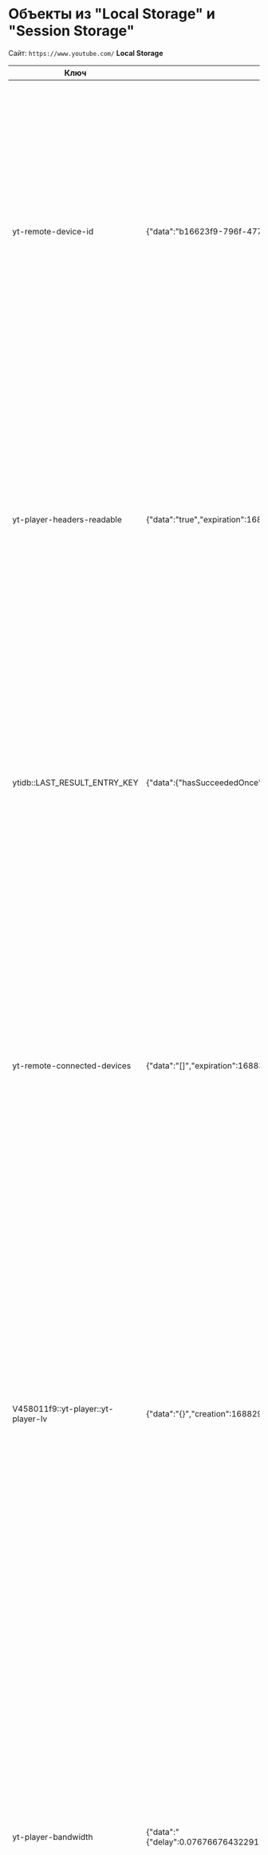 # Объекты из "Local Storage" и "Session Storage"
Сайт: `https://www.youtube.com/`
**Local Storage**

Ключ | Значение | Краткое описание
-- | -- | --
yt-remote-device-id | {"data":"b16623f9-796f-4775-ac67-daaead3bb7b6","expiration":1713591790448,"creation":1682055790448} | Идентификатор устройства, который используется на платформе YouTube для идентификации конкретного устройства или браузера, на котором запущено приложение YouTube или просматривается контент. Он может быть использован для различных целей, включая управление функциями устройства в приложении YouTube, синхронизацию с другими устройствами и подбор рекомендаций контента на основе предпочтений пользователя.
yt-player-headers-readable | {"data":"true","expiration":1688653229000,"creation":1686061229000} | Библиотека для чтения/разбора заголовков rtpm в формате Firestore, используемых в YouTube плеере. Она позволяет извлекать информацию о видео, такую как заголовок, автор, длительность и другие метаданные. Эта информация может быть использована для создания пользовательского интерфейса, отображения информации о видео или для других целей, связанных с обработкой и отображением видео данных.
ytidb::LAST_RESULT_ENTRY_KEY | {"data":{"hasSucceededOnce":true},"expiration":1690890346103,"creation":1688298346103} | Используется для получения ключа последней записи в ответе, полученном от базы данных YTiDB. Этот ключ может быть использован для продолжения запроса с последней точки остановки, чтобы получить следующую порцию данных. Это полезно, когда нужно обработать большой объем данных или когда выполнение запроса занимает продолжительное время и требуется разбить его на несколько частей.
yt-remote-connected-devices | {"data":"[]","expiration":1688384740706,"creation":1688298340706} | Параметр, который используется в YouTube для отслеживания связанных устройств пользователя. Это позволяет пользователям управлять воспроизведением видео на разных устройствах, таких как смартфоны, планшеты, компьютеры и телевизоры, с помощью одного аккаунта YouTube. Этот параметр позволяет управлять устройствами, выбирать устройство для просмотра и переключаться между ними без необходимости повторного входа в аккаунт YouTube.
V458011f9::yt-player::yt-player-lv | {"data":"{}","creation":1688298341141} | Идентификатор элемента, используемый на странице YouTube для обращения к объекту плеера, который проигрывает видео на странице. Элемент с этим идентификатором содержит как сам плеер, так и элементы управления, такие как кнопки воспроизведения, паузы, перемотки и т.д. Поэтому, при обращении к этому элементу из JavaScript кода, разработчик может управлять проигрыванием видео на странице, изменять и контролировать его поведение, а также работать с элементами управления. В целом, ключ используется для интеграции и управления плеером YouTube на странице.
yt-player-bandwidth | {"data":"{\"delay\":0.07676676432291667,\"stall\":0,\"byterate\":1056121.6183576689,\"init\":1686073618640.3}","expiration":1690890981826,"creation":1688298981827} | Используется для измерения или установки пропускной способности (скорости передачи данных) для проигрывателя YouTube. Это параметр, который позволяет управлять качеством видео в зависимости от доступной пропускной способности интернет-соединения пользователя. При низкой пропускной способности видео может быть автоматически снижено в качестве, чтобы избежать буферизации или прерываний воспроизведения. Если у пользователя есть высокая скорость интернета, то видео может воспроизводиться в более высоком качестве. Это позволяет оптимизировать производительность и качество воспроизведения видео на устройствах с разными типами интернет-соединений.

**Session Storage**

Ключ | Значение | Краткое описание
-- | -- | --
yt-remote-session-app | {"data":"youtube-desktop","creation":1688298340705} | Используется в платформе YouTube для сессий просмотра и управления. Это приложение используется для связи и обмена данными между устройствами пользователя (например, между мобильным устройством и телевизором) во время просмотра видео на YouTube. Оно позволяет управлять воспроизведением видео, регулировать громкость, перематывать или останавливать видео на одном устройстве с помощью другого. Также, yt-remote-session-app может использоваться для синхронизации и сохранения настроек и предпочтений пользователя на разных устройствах.
yt-remote-cast-installed | {"data":"true","creation":1688298340808} | Параметр, который используется в приложении YouTube для обнаружения, установлено ли приложение Google Cast на устройстве пользователя. Google Cast - это технология, которая позволяет передавать мультимедийный контент с устройства на телевизор или другие совместимые устройства. Когда приложение YouTube обнаруживает, что Google Cast установлен, оно может предложить пользователю отправить видео на устройство Cast, чтобы просмотреть контент на большом экране. Это позволяет улучшить пользовательский опыт, позволяя просматривать видео на более удобной или лучшей по размеру экране.
yt-player-autonavstate | {"data":"2","creation":1688298888056} | Параметр, который используется в YouTube-плеере для автоматической навигации по списку воспроизведения. Когда этот параметр установлен в значении 1, плеер будет автоматически переходить к следующему видео из списка воспроизведения после завершения текущего видео. Это полезно, если вы хотите создать плеер с автоматической навигацией по видео в определенном порядке. Однако это поведение может быть изменено, если в списке воспроизведения присутствуют ограничения, например, некоторые видео могут быть недоступны для автоматического воспроизведения или требовать дополнительного подтверждения от пользователя. Поэтому использовать параметр нужно в соответствии с политиками и ограничениями YouTube и авторами контента.
yt-remote-session-name | {"data":"Desktop","creation":1688298340705} | Параметр, используемый в URL-адресе YouTube, который указывает идентификатор сеанса пользователя. Этот параметр используется YouTube, чтобы отслеживать сеансы пользователей и предоставлять персонализированный контент и рекомендации. Он также может быть использован для различных аналитических и статистических целей.
yt-remote-cast-available | {"data":"false","creation":1688298340809} | Атрибут, используемый в коде на JavaScript для проверки наличия доступных устройств Chromecast на странице YouTube. Он используется для определения того, можно ли транслировать видео на Chromecast или нет. Если этот атрибут установлен в true, то пользователь может использовать Chromecast для транслирования видео на больший экран. Если значение атрибута равно false или атрибут вообще отсутствует, то пользователям не будет доступна функция трансляции на Chromecast.
yt-remote-fast-check-period | {"data":"1688298640705","creation":1688298340705} | Атрибут, используемый в коде на JavaScript для определения периода проверки доступности Chromecast на странице YouTube. Он используется для оптимизации производительности и минимизации количества запросов, отправляемых на сервер YouTube. Когда значение этого атрибута установлено, происходит быстрая проверка наличия доступных устройств Chromecast на странице YouTube с указанным интервалом времени (в мс). Это позволяет пользователям быстро узнать, есть ли доступные Chromecast на странице, без задержек. Однако, чем чаще происходит проверка, тем больше запросов отправляется на сервер. Поэтому, рекомендуется установить значение этого атрибута, оптимальное для конкретного случая, обеспечивающее баланс между скоростью проверки и уменьшением количества запросов на сервер.

# Скриншоты
## Результат выполнения команд для добавления и получения объекта в "Session Storage"
![Результат выполнения команд для добавления и получения объекта в Session Storage](https://github.com/Fofira/education/blob/main/QA%20Engineer/10%20Database/images/picture1.jpg)
## Состояние "Session Storage" после добавления объекта
![Состояние Session Storage после добавления объекта](/education/QA Engineer/10 Database/images/picture2.jpg)
## Результат выполнения команд для добавления и получения объекта в "Local Storage"
![Результат выполнения команд для добавления и получения объекта в Local Storage](/education/QA Engineer/10 Database/images/picture3.jpg)
## Состояние "Local Storage" после добавления объекта
![Состояние Local Storage после добавления объекта](/education/QA Engineer/10 Database/images/picture4.jpg)

